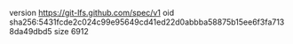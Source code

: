 version https://git-lfs.github.com/spec/v1
oid sha256:5431fcde2c024c99e95649cd41ed22d0abbba58875b15ee6f3fa7138da49dbd5
size 6912
